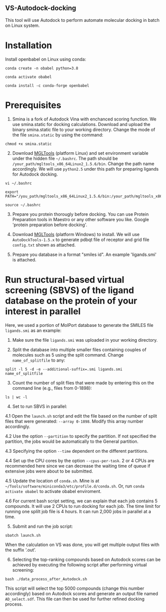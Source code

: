## VS-Autodock-docking
This tool will use Autodock to perform automate molecular docking in batch on Linux system.

# Installation
Install openbabel on Linux using conda:
```
conda create -n obabel python=3.8
```
```
conda activate obabel
```
```
conda install -c conda-forge openbabel
```

# Prerequisites
1. Smina is a fork of Autodock Vina with enchanced scoring function. We use smina.static for docking calculations. Download and upload the binary smina.static file to your working directory. Change the mode of the file `smina.static` by using the command:
```
chmod +x smina.static
```

2. Download  [MGLTools](https://ccsb.scripps.edu/mgltools/downloads/) (platform Linux) and set environment variable under the hidden file `~/.bashrc`. The path should be `/your_path/mgltools_x86_64Linux2_1.5.6/bin`. Change the path name accordingly. We will use `python2.5` under this path for preparing ligands for Autodock docking.
```
vi ~/.bashrc
```
```
export PATH="/you_path/mgltools_x86_64Linux2_1.5.6/bin:/your_path/mgltools_x86_64Linux2_1.5.6/bin:$PATH"
```
```
source ~/.bashrc
```

3. Prepare you protein thorougly before docking. You can use Protein Preparation tools in Maestro or any other software you like. Google 'protein preparation before docking'.

4. Download [MGLTools](https://ccsb.scripps.edu/mgltools/downloads/) (platform Windows) to install. We will use `AutoDockTools-1.5.x` to generate pdbqt file of receptor and grid file `config.txt` shown as attached.

5. Prepare you database in a format "smiles id". An example 'ligands.smi' is attached.


# Run structural-based virtual screening (SBVS) of the ligand database on the protein of your interest in parallel
Here, we used a portion of MolPort database to generate the SMILES file `ligands.smi` as an example:

1. Make sure the file `ligands.smi` was uploaded in your working directory. 

2. Split the database into multiple smaller files containing couples of molecules such as 5 using the split command. Change `name_of_splitfile` to any:
```
split -l 5 -d -e --additional-suffix=.smi ligands.smi name_of_splitfile
```

3. Count the number of split flies that were made by entering this on the command line (e.g., files from 0-1898): 
```
ls | wc -l 
```

4. Set to run SBVS in parallel:

4.1 Open the `launch.sh` script and edit the file based on the number of split files that were generated: `--array 0-1898`. Modify this array number accordingly.
   
4.2 Use the option `--partition` to specify the partition. If not specified the partition, the jobs would be automatically to the General partition. 

4.3 Specifying the option `--time` dependent on the different partitions. 

4.4 Set up the CPU cores by the option `--cpus-per-task`. 2 or 4 CPUs are recommended here since we can decrease the waiting time of queue if extensive jobs were about to be submitted.

4.5 Update the location of `conda.sh`. Mine is at `~/Tools/software/miniconda3/etc/profile.d/conda.sh`. Or, run `conda activate obabel` to activate obabel enviroment.

4.6 For current bash script setting, we can explain that each job contains 5 compounds. It will use 2 CPUs to run docking for each job. The time limit for running one splilt job file is 4 hours. It can run 2,000 jobs in parallel at a time.
 
5. Submit and run the job script:
```
sbatch launch.sh
```
When the calculation on VS was done, you will get multiple output files with the suffix ‘.out’.

6. Selecting the top-ranking compounds based on Autodock scores can be achieved by executing the following script after performing virtual screening:
```
bash ./data_process_after_Autodock.sh
```
This script will select the top 5000 compounds (change this number accordingly) based on Autodock scores and generate an output file named `AD_select.sdf`. This file can then be used for further refined docking process.
